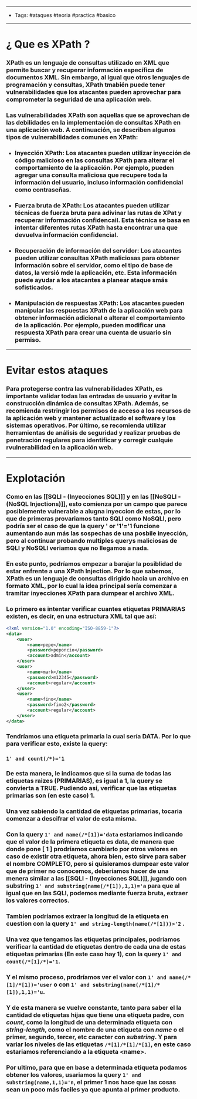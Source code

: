 ----
- Tags: #ataques #teoria #practica #basico 
---

# ¿ Que es **XPath** ?

### **XPath** es un lenguaje de consultas utilizado en **XML** que permite buscar y recuperar información específica de **documentos XML**. Sin embargo, al igual que otros lenguajes de programación y consultas, XPath tmabién puede tener **vulnerabilidades** que los atacantes pueden aprovechar para comprometer la seguridad de una aplicación web. 

### Las **vulnerabilidades XPath** son aquellas que se aprovechan de las debilidades en la implementación de consultas XPath en una aplicación web. A continuación, se describen algunos tipos de vulnerabilidades comunes en XPath: 

- ### **Inyección XPath:** Los atacantes pueden utilizar inyección de código malicioso en las consultas XPath para alterar el comportamiento de la aplicación. Por ejemplo, pueden agregar una consulta maliciosa que recupere toda la información del usuario, incluso información confidencial como contraseñas. 
- ### **Fuerza bruta de XPath:** Los atacantes pueden utilizar técnicas de fuerza bruta para adivinar las rutas de XPat y recuperar información confidencail. Esta técnica se basa en intentar diferentes rutas XPath hasta encontrar una que devuelva información confidencial. 
- ### **Recuperación de información del servidor:** Los atacantes pueden utilizar consultas XPath maliciosas para obtener información sobre el servidor, como el tipo de base de datos, la versió mde la aplicación, etc. Esta información puede ayudar a los atacantes a planear ataque smás sofisticados. 
- ### **Manipulación de respuestas XPath:** Los atacantes pueden manipular las respuestas XPath de la aplicación web para obtener información adicional o alterar el comportamiento de la aplicación. Por ejemplo, pueden modificar una respuesta XPath para crear una cuenta de usuario sin permiso. 

----

# Evitar estos ataques 

### Para protegerse contra las vulnerabilidades XPath, es importante validar todas las entradas de usuario y evitar la construcción dinámica de consultas XPath. Además, se recomienda restringir los permisos de acceso a los recursos de la aplicación web y mantener actualizado el software y los sistemas operativos. Por último, se recomienda utilizar herramientas de análisis de seguridad y realizar pruebas de penetración regulares para identificar y corregir cualquie rvulnerabilidad en la aplicación web. 

----

# Explotación 

### Como en las [[SQLI - (Inyecciones SQL)]] y en las [[NoSQLI - (NoSQL Injections)]], esto comienza por un campo que parece posiblemente vulnerable a alugna inyeccion de estas, por lo que de primeras provariamos tanto SQLI como NoSQLI, pero podría ser el caso de que la query **' or '1'='1** funcione aumentando aun más las sospechas de una posbile inyección, pero al continuar probando multiples querys maliciosas de SQLI y NoSQLI veriamos que no llegamos a nada.

### En este punto, podríamos empezar a barajar la posiblidad de estar enfrente a una **XPath Injection**. Por lo que sabemos, XPath es un lenguaje de consultas dirigido hacia un archivo en formato XML, por lo cual la idea principal sería comenzar a tramitar inyecciones XPath para dumpear el archivo XML. 

### Lo primero es intentar verificar cuantes etiquetas PRIMARIAS existen, es decir, en una estructura XML tal que así: 

```xml
<?xml version="1.0" encoding="ISO-8859-1"?>
<data>
	<user>
	    <name>pepe</name>
	    <password>peponcio</password>
	    <account>admin</account>
	</user>
	<user>
	    <name>mark</name>
	    <password>m12345</password>
	    <account>regular</account>
	</user>
	<user>
	    <name>fino</name>
	    <password>fino2</password>
		<account>regular</account>
	</user>
</data>
```

### Tendríamos una etiqueta primaría la cual sería DATA.  Por lo que para verificar esto, existe la query: 

### `1' and count(/*)='1`

### De esta manera, le indicamos que si la suma de todas las etiquetas raizes (PRIMARIAS), es igual a 1, la query se convierta a TRUE. Pudiendo así, verificar que las etiquetas primarias son (en este caso) 1. 

### Una vez sabiendo la cantidad de etiquetas primarias, tocaria comenzar a descifrar el valor de esta misma. 

### Con la query `1' and name(/*[1])='data` estariamos indicando que el valor de la primera etiqueta es data, de manera que donde pone [ 1 ] prodríamos cambiarlo por otros valores en caso de existir otra etiqueta, ahora bien, esto sirve para saber el nombre COMPLETO, pero si quisieramos dumpear este valor que de primer no conocemos, deberiamos hacer de una menera similar a las [[SQLI - (Inyecciones SQL)]], jugando con substring `1' and substring(name(/*[1]),1,1)='a` para que al igual que en las SQLI, podemos mediante fuerza bruta, extraer los valores correctos. 

### Tambien podríamos extraer la longitud de la etiqueta en cuestion con la query `1' and string-length(name(/*[1]))>'2` .

### Una vez que tengamos las etiquetas principales, podriamos verificar la cantidad de etiquetas dentro de cada una de estas etiquetas primarias (En este caso hay 1), con la query `1' and count(/*[1]/*)='1`. 

### Y el mismo proceso, prodríamos ver el valor con `1' and name(/*[1]/*[1])='user` o con `1' and substring(name(/*[1]/*[1]),1,1)='u`.

### Y de esta manera se vuelve constante, tanto para saber el la cantidad de etiquetas hijas que tiene una etiqueta padre, con *count*, como la longitud de una determinada etiqueta con *string-length*, como el nombre de una etiqueta con *name* o el primer, segundo, tercer, etc caracter con *substring*. Y para variar los niveles de las etiquetas `/*[1]/*[1]/*[1]`, en este caso estariamos referenciando a la etiqueta **\<name>**. 

### Por ultimo, para que en base a determinada etiqueta podamos obtener los valores, usariamos la query `1' and substring(name,1,1)='n`, el primer 1 nos hace que las cosas sean un poco más faciles ya que apunta al primer producto. 


